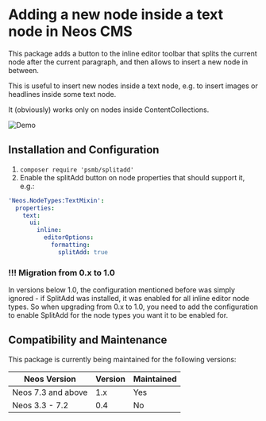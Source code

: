 Adding a new node inside a text node in Neos CMS
===============================================

This package adds a button to the inline editor toolbar that splits the current node after the current paragraph, and then allows to insert a new node in between.

This is useful to insert new nodes inside a text node, e.g. to insert images or headlines inside some text node.

It (obviously) works only on nodes inside ContentCollections.

![Demo](https://user-images.githubusercontent.com/837032/43409799-9657c1f4-942d-11e8-9e37-922bffeccec4.gif)


## Installation and Configuration

1. `composer require 'psmb/splitadd'`
2. Enable the splitAdd button on node properties that should support it, e.g.:

```yaml
'Neos.NodeTypes:TextMixin':
  properties:
    text:
      ui:
        inline:
          editorOptions:
            formatting:
              splitAdd: true
```

### !!! Migration from 0.x to 1.0

In versions below 1.0, the configuration mentioned before was simply ignored - if SplitAdd was installed, it was enabled for all inline editor node types. So when upgrading from 0.x to 1.0, you need to add the configuration to enable SplitAdd for the node types you want it to be enabled for.

## Compatibility and Maintenance

This package is currently being maintained for the following versions:

| Neos Version       | Version | Maintained |
|--------------------|---------|------------|
| Neos 7.3 and above | 1.x     | Yes        |
| Neos 3.3 - 7.2     | 0.4     | No         |

